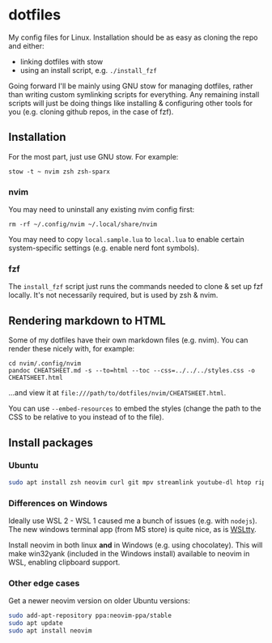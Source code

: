 # dotfiles

My config files for Linux. Installation should be as easy as cloning the repo and either:

- linking dotfiles with stow
- using an install script, e.g. `./install_fzf`

Going forward I'll be mainly using GNU stow for managing dotfiles, rather than writing custom symlinking scripts for everything. Any remaining install scripts will just be doing things like installing & configuring other tools for you (e.g. cloning github repos, in the case of fzf).

## Installation

For the most part, just use GNU stow. For example:

```shell
stow -t ~ nvim zsh zsh-sparx
```

### nvim

You may need to uninstall any existing nvim config first:

```shell
rm -rf ~/.config/nvim ~/.local/share/nvim
```

You may need to copy `local.sample.lua` to `local.lua` to enable certain system-specific settings (e.g. enable nerd font symbols).

### fzf

The `install_fzf` script just runs the commands needed to clone & set up fzf locally. It's not necessarily required, but is used by zsh & nvim.

## Rendering markdown to HTML

Some of my dotfiles have their own markdown files (e.g. nvim). You can render these nicely with, for example:

```shell
cd nvim/.config/nvim
pandoc CHEATSHEET.md -s --to=html --toc --css=../../../styles.css -o CHEATSHEET.html
```

...and view it at `file:///path/to/dotfiles/nvim/CHEATSHEET.html`.

You can use `--embed-resources` to embed the styles (change the path to the CSS to be relative to you instead of to the file).

## Install packages

### Ubuntu

```bash
sudo apt install zsh neovim curl git mpv streamlink youtube-dl htop ripgrep stow
```

### Differences on Windows

Ideally use WSL 2 - WSL 1 caused me a bunch of issues (e.g. with `nodejs`). The new windows terminal app (from MS store) is quite nice, as is [WSLtty](https://github.com/mintty/wsltty).

Install neovim in both linux **and** in Windows (e.g. using chocolatey). This will make win32yank (included in the Windows install) available to neovim in WSL, enabling clipboard support.

### Other edge cases

Get a newer neovim version on older Ubuntu versions:

```bash
sudo add-apt-repository ppa:neovim-ppa/stable
sudo apt update
sudo apt install neovim
```
